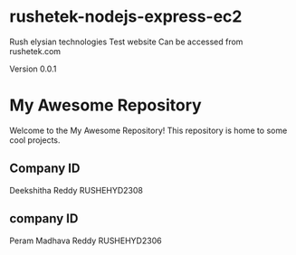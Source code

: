 # rushetek-nodejs-express-ec2
Rush elysian technologies Test website
Can be accessed from rushetek.com

Version 0.0.1


# My Awesome Repository

Welcome to the My Awesome Repository! This repository is home to some cool projects.

## Company ID

Deekshitha Reddy
RUSHEHYD2308


## company ID

Peram Madhava Reddy
RUSHEHYD2306
